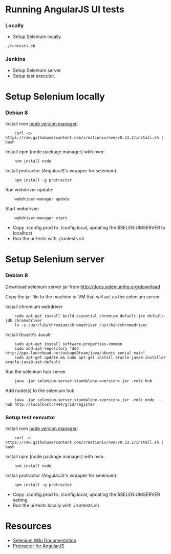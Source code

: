 Running AngularJS UI tests
===========

### Locally ###

* Setup Selenium locally

```
./runtests.sh
```

### Jenkins ###

* Setup Selenium server.
* Setup test executor.


Setup Selenium locally
===========

### Debian 8 ###

Install nvm [node version manager](https://github.com/creationix/nvm):

```
    curl -o- https://raw.githubusercontent.com/creationix/nvm/v0.33.2/install.sh | bash
```

Install npm (node package manager) with nvm:

```
    nvm install node
```

Install protractor (AngularJS's wrapper for selenium):

```
    npm install -g protractor
```

Run webdriver update:

```
    webdriver-manager update
```

Start webdriver:

```
    webdriver-manager start
```

* Copy ./config.prod to ./config.local, updating the $SELENIUMSERVER to localhost
* Run the ui-tests with ./runtests.sh


Setup Selenium server
===========

### Debian 8 ###

Download selenium server jar from http://docs.seleniumhq.org/download

Copy the jar file to the machine or VM that will act as the selenium server

Install chromium webdriver

```
    sudo apt-get install build-essential chromium default-jre default-jdk chromedriver
    ln -s /usr/lib/chromium/chromedriver /usr/bin/chromedriver
```

Install Oracle's Java8

```
    sudo apt-get install software-properties-common
    sudo add-apt-repository "deb http://ppa.launchpad.net/webupd8team/java/ubuntu xenial main"
    sudo apt-get update && sudo apt-get install oracle-java8-installer oracle-java8-set-default
```

Run the selenium hub server

```
    java -jar selenium-server-standalone-<version>.jar -role hub
```

Add node(s) to the selenium hub

```
    java -jar selenium-server-standalone-<version>.jar -role node  -hub http://localhost:4444/grid/register
```

### Setup test executor ###

Install nvm [node version manager](https://github.com/creationix/nvm):

```
    curl -o- https://raw.githubusercontent.com/creationix/nvm/v0.33.2/install.sh | bash
```

Install npm (node package manager) with nvm:

```
    nvm install node
```

Install protractor (AngularJS's wrapper for selenium):

```
    npm install -g protractor
```

* Copy ./config.prod to ./config.local, updating the $SELENIUMSERVER setting
* Run the ui-tests locally with ./runtests.sh


Resources
=========

* [Selenium Wiki Documentation](https://github.com/SeleniumHQ/selenium/wiki)
* [Protractor for AngularJS](https://ramonvictor.github.io/protractor/slides/)
